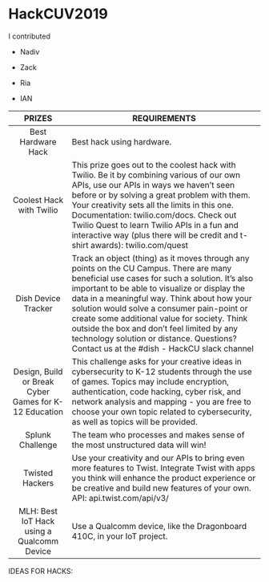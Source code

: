 # HackCUV2019

I contributed
- Nadiv
* Zack
- Ria
* IAN


| PRIZES                 | REQUIREMENTS |
|:----------------------:|--------------|
| Best Hardware Hack | Best hack using hardware. |
| Coolest Hack with Twilio | This prize goes out to the coolest hack with Twilio. Be it by combining various of our own APIs, use our APIs in ways we haven’t seen before or by solving a great problem with them. Your creativity sets all the limits in this one. Documentation: twilio.com/docs. Check out Twilio Quest to learn Twilio APIs in a fun and interactive way (plus there will be credit and t-shirt awards): twilio.com/quest
| Dish Device Tracker | Track an object (thing) as it moves through any points on the CU Campus. There are many beneficial use cases for such a solution. It’s also important to be able to visualize or display the data in a meaningful way. Think about how your solution would solve a consumer pain-point or create some additional value for society. Think outside the box and don’t feel limited by any technology solution or distance. Questions? Contact us at the #dish - HackCU slack channel |
| Design, Build or Break Cyber Games for K-12 Education | This challenge asks for your creative ideas in cybersecurity to K-12 students through the use of games. Topics may include encryption, authentication, code hacking, cyber risk, and network analysis and mapping - you are free to choose your own topic related to cybersecurity, as well as topics will be provided. |
| Splunk Challenge | The team who processes and makes sense of the most unstructured data will win! |
| Twisted Hackers | Use your creativity and our APIs to bring even more features to Twist. Integrate Twist with apps you think will enhance the product experience or be creative and build new features of your own. API: api.twist.com/api/v3/ |
| MLH: Best IoT Hack using a Qualcomm Device | Use a Qualcomm device, like the Dragonboard 410C, in your IoT project. |









IDEAS FOR HACKS:




